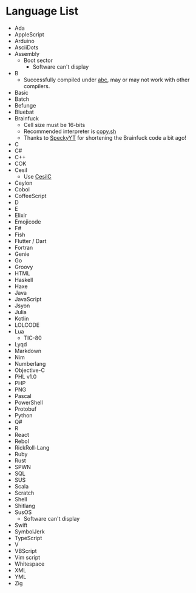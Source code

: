 # Language List
- Ada
- AppleScript
- Arduino
- AsciiDots
- Assembly
  - Boot sector
    - Software can't display
- B
  - Successfully compiled under [abc](https://github.com/aap/abc), may or may not work with other compilers.
- Basic
- Batch
- Befunge
- Bluebat
- Brainfuck
  - Cell size must be 16-bits
  - Recommended interpreter is [copy.sh](https://copy.sh/brainfuck/)
  - Thanks to [SpeckyYT](https://github.com/SpeckyYT) for shortening the Brainfuck code a bit ago!
- C
- C#
- C++
- COK
- Cesil
  - Use [CesilC](https://github.com/danik4985/cesilc)
- Ceylon
- Cobol
- CoffeeScript
- D
- E
- Elixir
- Emojicode
- F#
- Fish
- Flutter / Dart
- Fortran
- Genie
- Go
- Groovy
- HTML
- Haskell
- Haxe
- Java
- JavaScript
- Jsyon
- Julia
- Kotlin
- LOLCODE
- Lua
  - TIC-80
- Lyqd
- Markdown
- Nim
- Numberlang
- Objective-C
- PHL v1.0
- PHP
- PNG
- Pascal
- PowerShell
- Protobuf
- Python
- Q#
- R
- React
- Rebol
- RickRoll-Lang
- Ruby
- Rust
- SPWN
- SQL
- SUS
- Scala
- Scratch
- Shell
- Shitlang
- SusOS
  - Software can't display
- Swift
- SymbolJerk
- TypeScript
- V
- VBScript
- Vim script
- Whitespace
- XML
- YML
- Zig
